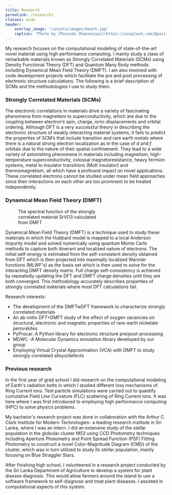 ```yaml
---
title: Research
permalink: /research/
classes: wide
header:
    overlay_image: "/assets/images/beach.jpg"
    caption: "Photo by [Pasindu Dhananjaya](https://unsplash.com/@pasiiijay) on [Unsplash](https://unsplash.com)"
---
```


My research focuses on the computational modeling of state-of-the-art novel material using high performance computing. I mainly study a class of remarkable materials known as Strongly Correlated Materials (SCMs) using Density Functional Theory (DFT) and Quantum Many Body methods including Dynamical Mean Field Theory (DMFT). I am also involved with code development projects which facilitate the pre and post processing of electronic structure calculations. The following is a brief description of SCMs and the methodologies I use to study them.


### Strongly Correlated Materials (SCMs)

The electronic correlations in materials drive a variety of fascinating phenomena from magnetism to superconductivity, which are due to the coupling between electron’s spin, charge, ionic displacements and orbital ordering. Although DFT is a very successful theory in describing the electronic structure of weakly interacting material systems, it fails to predict the properties of SCM’s that include transition and rare earth metals where there  is  a  natural  strong  electron  localization  as  in  the  case  of  *d*  and  *f* orbitals due to the nature of their spatial confinement. They lead to a wide variety of astonishing phenomena in materials including magnetism, high-temperature superconductivity, colossal magnetoresistance, heavy fermion systems, metal to insulator transitions (Mott insulator) and thermomagnetism, all which have a profound impact on novel applications. These  correlated  electrons  cannot  be  studied  under  mean  field  approaches  since  their  interactions  on  each other are too prominent to be treated independently.

### Dynamical Mean Field Theory (DMFT)

<figure style="width: 50%" class="align-right">
  <img src="{{ site.url }}{{ site.baseurl }}/assets/images/dmftwdft.png" alt="">
  <figcaption>The spectral function of the strongly correlated material SrVO3 calculated from DMFT</figcaption>
</figure>


Dynamical Mean Field Theory (DMFT) is a technique used to study these materials in which the Hubbard model is mapped to a local Anderson Impurity model and solved numerically using quantum Monte Carlo methods to capture both itinerant and localized nature of electrons. The initial self-energy is estimated from the self-consistent density obtained from DFT which is then projected into maximally localized Wannier functions (MLWF's) as the basis set which is then used to solve for the interacting DMFT density matrix. Full charge self-consistency is achieved by repeatedly updating the DFT and DMFT charge densities until they are both converged. This methodology accurately describes properties of strongly correlated materials where most DFT calculations fail.

Research interests:

- The development of the DMFTwDFT framework to characterize strongly correlated materials
- An ab-initio DFT+DMFT study of the effect of oxygen vacancies on structural, electronic and magnetic properties of rare-earth nickelate perovskites
- PyProcar: A Python library for electronic structure pre/post-processing
- MDWC -A Molecular Dynamics simulation library developed by our group
- Employing Virtual Crystal Approximation (VCA) with DMFT to study strongly correlated alloys/defects


### Previous research

In the first year of grad school I did research on the computational modeling of Earth's radiation belts in which I studied different loss mechanisms of Ring Current ions. Test particle simulations were carried out to quantify cumulative Field Line Curvature (FLC) scattering of Ring Current ions. It was here where I was first introduced to employing high performance computing (HPC) to solve physics problems. 

My bachelor's research project was done in collaboration with the Arthur C. Clark Institute for Modern Technologies- a leading research institute in Sri Lanka, where I was an intern. I did an extensive study of the stellar population in the globular cluster M53 using CCD Photometry techniques including Aperture Photometry and Point Spread Function (PSF) Fitting Photometry to construct a novel Color-Magnitude Diagram (CMD) of the cluster, which was in turn utilized to study its stellar population, mainly focusing on Blue Straggler Stars.  

After finishing high school, I volunteered in a research project conducted by the Sri Lanka Department of Agriculture to develop a system for plant disease diagnosis. This would allow farmers around the island to use a software framework to self-diagnose and treat plant diseases. I assisted in computational aspects of this system.




